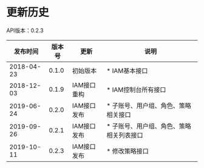 # 更新历史 #
API版本：0.2.3

|发布时间|版本号|更新|说明|
|---|---|---|---|
|2018-04-23|0.1.0|初始版本|* IAM基本接口|
|2018-12-03|0.1.9|IAM接口重构|* IAM控制台所有接口|
|2019-06-24|0.2.0|IAM接口发布|* 子账号、用户组、角色、策略相关接口|
|2019-09-26|0.2.1|IAM接口发布|* 子账号、用户组、角色、策略相关列表接口|
|2019-10-11|0.2.3|IAM接口发布|* 修改策略接口|


